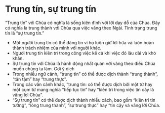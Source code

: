 # Trung tín, sự trung tín

“Trung tín” với Chúa có nghĩa là sống kiên định với lời dạy dỗ của Chúa. Đây có nghĩa là trung thành với Chúa qua việc vâng theo Ngài. Tình trạng trung tín là “sự trung tín.”
- Một người trung tín có thể đáng tin vì họ luôn giữ lời hứa và luôn hoàn thành trách nhiệm của mình với người khác.
- Người trung tín kiên trì trong công việc kể cả khi việc đó lâu dài và khó khăn.
- Sự trung tín với Chúa là hành động nhất quán với vâng theo điều Chúa muốn chúng ta làm.
Gợi ý dịch
- Trong nhiều ngữ cảnh, “trung tín” có thể được dịch thành “trung thành”, “tận tậm” hay “trung thực”.
- Trong các văn cảnh khác, “trung tín: có thể được dịch bởi một từ hay một cụm từ mang nghĩa “tiếp tục tin” hay “kiên trì trong việc tin cây là vâng lời Chúa”.
- “Sự trung tín” có thể được dịch thành nhiều cách, bao gồm “kiên trì tin tưởng”, “lòng trung thành”, “sự trung thực” hay “tin cậy và vâng lời Chúa.

